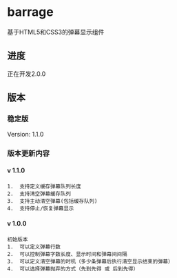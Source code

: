 # barrage
基于HTML5和CSS3的弹幕显示组件


## 进度
正在开发2.0.0

## 版本

### 稳定版
Version: 1.1.0

### 版本更新内容

#### v 1.1.0
	1.	支持定义缓存弹幕队列长度
	2.	支持清空弹幕缓存队列
	3.	支持主动清空弹幕(包括缓存队列)
	4.	支持停止/恢复弹幕显示

#### v 1.0.0
    初始版本
    1.	可以定义弹幕行数
    2.	可以控制弹幕字数长度、显示时间和弹幕间间隔
    3.	可以定义清空弹幕的时机（多少条弹幕后执行清空显示结束的弹幕）
    4.	可以选择弹幕抛弃的方式（先到先得 或 后到先得）
